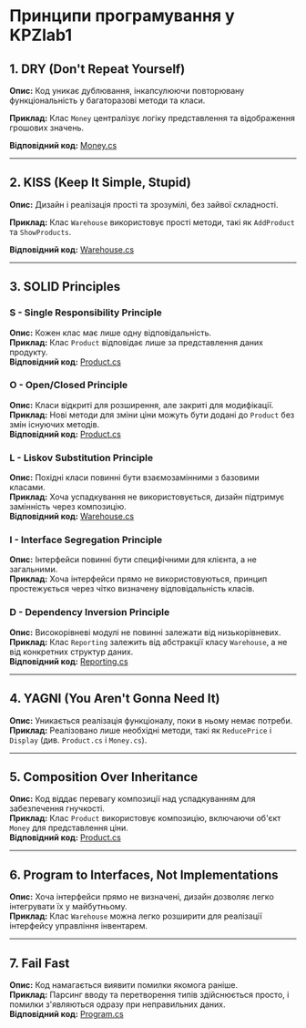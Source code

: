 # Принципи програмування у KPZlab1

## 1. **DRY** (Don't Repeat Yourself)

**Опис:** Код уникає дублювання, інкапсулюючи повторювану функціональність у багаторазові методи та класи.  

**Приклад:** Клас `Money` централізує логіку представлення та відображення грошових значень.  

**Відповідний код:** [Money.cs](KPZlab1/Money.cs#L7-L17)

---

## 2. **KISS** (Keep It Simple, Stupid)

**Опис:** Дизайн і реалізація прості та зрозумілі, без зайвої складності.  

**Приклад:** Клас `Warehouse` використовує прості методи, такі як `AddProduct` та `ShowProducts`.  

**Відповідний код:** [Warehouse.cs](KPZlab1/Warehouse.cs#L8-L24)

---

## 3. **SOLID Principles**

### **S - Single Responsibility Principle**  
**Опис:** Кожен клас має лише одну відповідальність.  
**Приклад:** Клас `Product` відповідає лише за представлення даних продукту.  
**Відповідний код:** [Product.cs](KPZlab1/Product.cs#L7-L19)

### **O - Open/Closed Principle**  
**Опис:** Класи відкриті для розширення, але закриті для модифікації.  
**Приклад:** Нові методи для зміни ціни можуть бути додані до `Product` без змін існуючих методів.  
**Відповідний код:** [Product.cs](KPZlab1/Product.cs#L15-L19)

### **L - Liskov Substitution Principle**  
**Опис:** Похідні класи повинні бути взаємозамінними з базовими класами.  
**Приклад:** Хоча успадкування не використовується, дизайн підтримує замінність через композицію.  
**Відповідний код:** [Warehouse.cs](KPZlab1/Warehouse.cs#L8-L19)

### **I - Interface Segregation Principle**  
**Опис:** Інтерфейси повинні бути специфічними для клієнта, а не загальними.  
**Приклад:** Хоча інтерфейси прямо не використовуються, принцип простежується через чітко визначену відповідальність класів.

### **D - Dependency Inversion Principle**  
**Опис:** Високорівневі модулі не повинні залежати від низькорівневих.  
**Приклад:** Клас `Reporting` залежить від абстракції класу `Warehouse`, а не від конкретних структур даних.  
**Відповідний код:** [Reporting.cs](KPZlab1/Reporting.cs#L7-L15)

---

## 4. **YAGNI** (You Aren't Gonna Need It)

**Опис:** Уникається реалізація функціоналу, поки в ньому немає потреби.  
**Приклад:** Реалізовано лише необхідні методи, такі як `ReducePrice` і `Display` (див. `Product.cs` і `Money.cs`).

---

## 5. **Composition Over Inheritance**

**Опис:** Код віддає перевагу композиції над успадкуванням для забезпечення гнучкості.  
**Приклад:** Клас `Product` використовує композицію, включаючи об'єкт `Money` для представлення ціни.  
**Відповідний код:** [Product.cs](KPZlab1/Product.cs#L9-L12)

---

## 6. **Program to Interfaces, Not Implementations**

**Опис:** Хоча інтерфейси прямо не визначені, дизайн дозволяє легко інтегрувати їх у майбутньому.  
**Приклад:** Клас `Warehouse` можна легко розширити для реалізації інтерфейсу управління інвентарем.

---

## 7. **Fail Fast**

**Опис:** Код намагається виявити помилки якомога раніше.  
**Приклад:** Парсинг вводу та перетворення типів здійснюється просто, і помилки з'являються одразу при неправильних даних.  
**Відповідний код:** [Program.cs](Kpzlab1.1/Program.cs#L12-L18)
